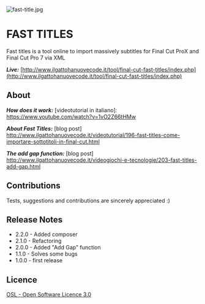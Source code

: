![fast-title.jpg](http://www.ilgattohanuovecode.it/images/website/fast-title.jpg)

# FAST TITLES #

Fast titles is a tool online to import massively subtitles for Final Cut ProX and Final Cut Pro 7 via XML

***Live:***
[http://www.ilgattohanuovecode.it/tool/final-cut-fast-titles/index.php](http://www.ilgattohanuovecode.it/tool/final-cut-fast-titles/index.php)

About
-----
***How does it work:*** [videotutorial in italiano]:
https://www.youtube.com/watch?v=1vO2Z66tHMw

***About Fast Titles:*** [blog post]
http://www.ilgattohanuovecode.it/videotutorial/196-fast-titles-come-importare-sottotitoli-in-final-cut.html

***The add gap function:*** [blog post]
http://www.ilgattohanuovecode.it/videogiochi-e-tecnologie/203-fast-titles-add-gap.html

Contributions
-------------
Tests, suggestions and contributions are sincerely appreciated :)

Release Notes
-------------

* 2.2.0 - Added composer
* 2.1.0 - Refactoring
* 2.0.0 - Added "Add Gap" function
* 1.1.0 - Solves some bugs
* 1.0.0 - first release

Licence
-------

[OSL - Open Software Licence 3.0](http://opensource.org/licenses/osl-3.0.php)

